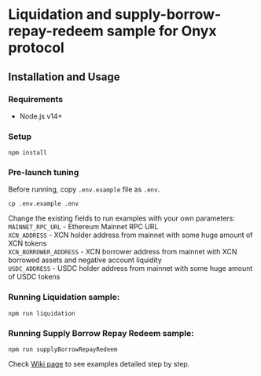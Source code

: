 # Liquidation and supply-borrow-repay-redeem sample for Onyx protocol

## Installation and Usage

### Requirements

* Node.js v14+

### Setup

```
npm install
```

### Pre-launch tuning

Before running, copy ``.env.example`` file as ```.env```.
```
cp .env.example .env
```

Change the existing fields to run examples with your own parameters:  
``MAINNET_RPC_URL`` - Ethereum Mainnet RPC URL  
``XCN_ADDRESS`` - XCN holder address from mainnet with some huge amount of XCN tokens  
``XCN_BORROWER_ADDRESS`` - XCN borrower address from mainnet with XCN borrowed assets and negative account liquidity  
``USDC_ADDRESS`` - USDC holder address from mainnet with some huge amount of USDC tokens

### Running Liquidation sample:

```
npm run liquidation
```

### Running Supply Borrow Repay Redeem sample:

```
npm run supplyBorrowRepayRedeem
```

Check [Wiki page](https://github.com/Onyx-Protocol/examples/wiki) to see examples detailed step by step.

